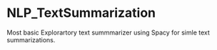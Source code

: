 # NLP_TextSummarization
Most basic Explorartory text summmarizer using Spacy for simle text summarizations.
